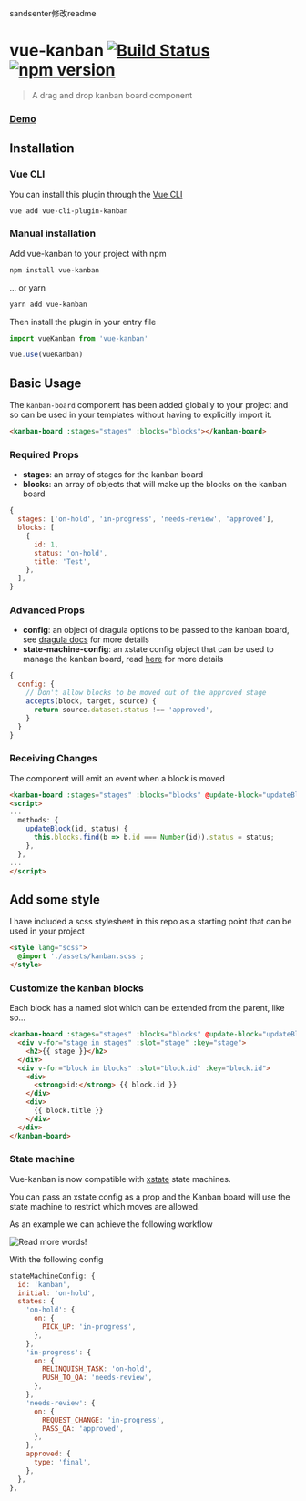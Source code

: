 sandsenter修改readme

# vue-kanban [![Build Status](https://travis-ci.org/BrockReece/vue-kanban.svg?branch=master)](https://travis-ci.org/BrockReece/vue-kanban) [![npm version](https://badge.fury.io/js/vue-kanban.svg)](https://badge.fury.io/js/vue-kanban)

> A drag and drop kanban board component

### [Demo](https://vue-kanban.netlify.com/)

## Installation

### Vue CLI
You can install this plugin through the [Vue CLI](https://cli.vuejs.org/)
```
vue add vue-cli-plugin-kanban
```

### Manual installation

Add vue-kanban to your project with npm
``` bash
npm install vue-kanban
```

... or yarn
```bash
yarn add vue-kanban
```

Then install the plugin in your entry file
```js
import vueKanban from 'vue-kanban'

Vue.use(vueKanban)
```

## Basic Usage

The `kanban-board` component has been added globally to your project and so can be used in your templates without having to explicitly import it.
```html
<kanban-board :stages="stages" :blocks="blocks"></kanban-board>
```

### Required Props
- **stages**: an array of stages for the kanban board
- **blocks**: an array of objects that will make up the blocks on the kanban board
```js
{
  stages: ['on-hold', 'in-progress', 'needs-review', 'approved'],
  blocks: [
    {
      id: 1,
      status: 'on-hold',
      title: 'Test',
    },
  ],
}
```

### Advanced Props
- **config**: an object of dragula options to be passed to the kanban board, see [dragula docs](https://github.com/bevacqua/dragula#dragulacontainers-options) for more details
- **state-machine-config**: an xstate config object that can be used to manage the kanban board, read [here](#state-machine) for more details
```js
{
  config: {
    // Don't allow blocks to be moved out of the approved stage
    accepts(block, target, source) {
      return source.dataset.status !== 'approved',
    }
  }
}
```

### Receiving Changes
The component will emit an event when a block is moved

```html
<kanban-board :stages="stages" :blocks="blocks" @update-block="updateBlock"></kanban-board>
<script>
...
  methods: {
    updateBlock(id, status) {
      this.blocks.find(b => b.id === Number(id)).status = status;
    },
  },
...
</script>
```

## Add some style
I have included a scss stylesheet in this repo as a starting point that can be used in your project
```html
<style lang="scss">
  @import './assets/kanban.scss';
</style>
```

### Customize the kanban blocks
Each block has a named slot which can be extended from the parent, like so...
```html
<kanban-board :stages="stages" :blocks="blocks" @update-block="updateBlock">
  <div v-for="stage in stages" :slot="stage" :key="stage">
    <h2>{{ stage }}</h2>
  </div>
  <div v-for="block in blocks" :slot="block.id" :key="block.id">
    <div>
      <strong>id:</strong> {{ block.id }}
    </div>
    <div>
      {{ block.title }}
    </div>
  </div>
</kanban-board>
```

### State machine
Vue-kanban is now compatible with [xstate](https://xstate.js.org/docs/) state machines.

You can pass an xstate config as a prop and the Kanban board will use the state machine to restrict which moves are allowed.

As an example we can achieve the following workflow

![Read more words!](/src/assets/fsm.png)

With the following config
```js
stateMachineConfig: {
  id: 'kanban',
  initial: 'on-hold',
  states: {
    'on-hold': {
      on: {
        PICK_UP: 'in-progress',
      },
    },
    'in-progress': {
      on: {
        RELINQUISH_TASK: 'on-hold',
        PUSH_TO_QA: 'needs-review',
      },
    },
    'needs-review': {
      on: {
        REQUEST_CHANGE: 'in-progress',
        PASS_QA: 'approved',
      },
    },
    approved: {
      type: 'final',
    },
  },
},
```
